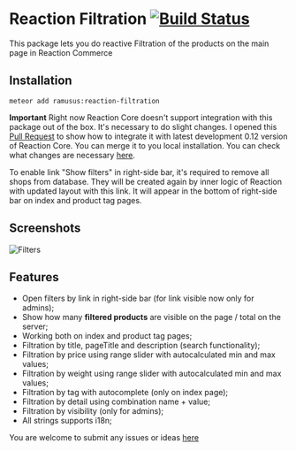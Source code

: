 Reaction Filtration [![Build Status](https://travis-ci.org/ramusus/reaction-filtration.png?branch=master)](https://travis-ci.org/ramusus/reaction-filtration)
===================

This package lets you do reactive Filtration of the products on the main page in Reaction Commerce 

Installation
------------

    meteor add ramusus:reaction-filtration

**Important** Right now Reaction Core doesn't support integration with this package out of the box. It's necessary to do 
slight changes. I opened this [Pull Request](https://github.com/reactioncommerce/reaction/pull/743) 
to show how to integrate it with latest development 0.12 version of Reaction Core. You can merge it to you local 
installation. You can check what changes are necessary 
[here](https://github.com/reactioncommerce/reaction/pull/743/files).

To enable link "Show filters" in right-side bar, it's required to remove all shops from database. They will be
created again by inner logic of Reaction with updated layout with this link. It will appear in the bottom of right-side bar
on index and product tag pages.

Screenshots
-----------

![Filters](https://s3.amazonaws.com/f.cl.ly/items/1R3V3C1y1N1M270q0w1l/Image%202016-01-30%20at%209.22.31%20PM.png?v=05350742)

Features
--------

* Open filters by link in right-side bar (for link visible now only for admins);
* Show how many **filtered products** are visible on the page / total on the server;
* Working both on index and product tag pages;
* Filtration by title, pageTitle and description (search functionality);
* Filtration by price using range slider with autocalculated min and max values;
* Filtration by weight using range slider with autocalculated min and max values;
* Filtration by tag with autocomplete (only on index page);
* Filtration by detail using combination name + value;
* Filtration by visibility (only for admins);
* All strings supports i18n; 

You are welcome to submit any issues or ideas [here](https://github.com/ramusus/reaction-filtration/issues/)
